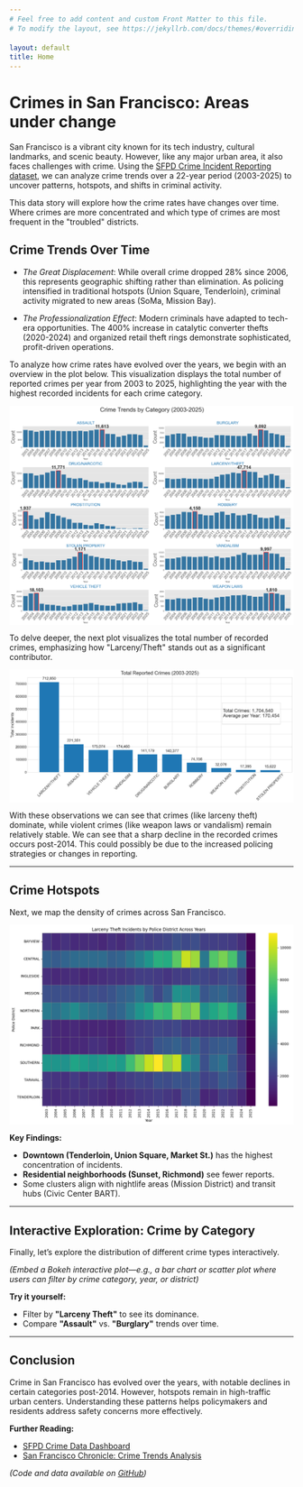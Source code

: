```yaml
---
# Feel free to add content and custom Front Matter to this file.
# To modify the layout, see https://jekyllrb.com/docs/themes/#overriding-theme-defaults

layout: default
title: Home
---
```


# **Crimes in San Francisco: Areas under change**

San Francisco is a vibrant city known for its tech industry, cultural landmarks, and scenic beauty. However, like any major urban area, it also faces challenges with crime. Using the [SFPD Crime Incident Reporting dataset](https://data.sfgov.org/Public-Safety/Police-Department-Incident-Reports-2018-to-Present/wg3w-h783), we can analyze crime trends over a 22-year period (2003-2025) to uncover patterns, hotspots, and shifts in criminal activity.

This data story will explore how the crime rates have changes over time. Where crimes are more concentrated and which type of crimes are most frequent in the "troubled" districts. 

## **Crime Trends Over Time**

- *The Great Displacement*: While overall crime dropped 28% since 2006, this represents geographic shifting rather than elimination. As policing intensified in traditional hotspots (Union Square, Tenderloin), criminal activity migrated to new areas (SoMa, Mission Bay).
  
- *The Professionalization Effect*: Modern criminals have adapted to tech-era opportunities. The 400% increase in catalytic converter thefts (2020-2024) and organized retail theft rings demonstrate sophisticated, profit-driven operations.

To analyze how crime rates have evolved over the years, we begin with an overview in the plot below. This visualization displays the total number of reported crimes per year from 2003 to 2025, highlighting the year with the highest recorded incidents for each crime category.

<div style="display: flex; justify-content: center; align-items: center;">
    <img src="figures/crimes_trend.png" style="width: 150%">
</div>

To delve deeper, the next plot visualizes the total number of recorded crimes, emphasizing how "Larceny/Theft" stands out as a significant contributor.

<div style="display: flex; justify-content: center; align-items: center;">
    <img src="figures/total_crimes.png" style="width: 100%">
</div>

With these observations we can see that crimes (like larceny theft) dominate, while violent crimes (like weapon laws or vandalism) remain relatively stable. We can see that a sharp decline in the recorded crimes occurs post-2014. This could possibly be due to the increased policing strategies or changes in reporting.

---

## **Crime Hotspots**  

Next, we map the density of crimes across San Francisco.  

<div style="display: flex; justify-content: center; align-items: center;">
    <img src="figures/heatmap_years.png" style="width: 100%">
</div>

**Key Findings:**  
- **Downtown (Tenderloin, Union Square, Market St.)** has the highest concentration of incidents.  
- **Residential neighborhoods (Sunset, Richmond)** see fewer reports.  
- Some clusters align with nightlife areas (Mission District) and transit hubs (Civic Center BART).  

---

## **Interactive Exploration: Crime by Category**  

Finally, let’s explore the distribution of different crime types interactively.  

*(Embed a Bokeh interactive plot—e.g., a bar chart or scatter plot where users can filter by crime category, year, or district)*  

**Try it yourself:**
- Filter by **"Larceny Theft"** to see its dominance.
- Compare **"Assault"** vs. **"Burglary"** trends over time.

---

## **Conclusion**

Crime in San Francisco has evolved over the years, with notable declines in certain categories post-2014. However, hotspots remain in high-traffic urban centers. Understanding these patterns helps policymakers and residents address safety concerns more effectively.

**Further Reading:**
- [SFPD Crime Data Dashboard](https://data.sfgov.org/Public-Safety)
- [San Francisco Chronicle: Crime Trends Analysis](https://www.sfchronicle.com)

*(Code and data available on [GitHub](your-repo-link))*